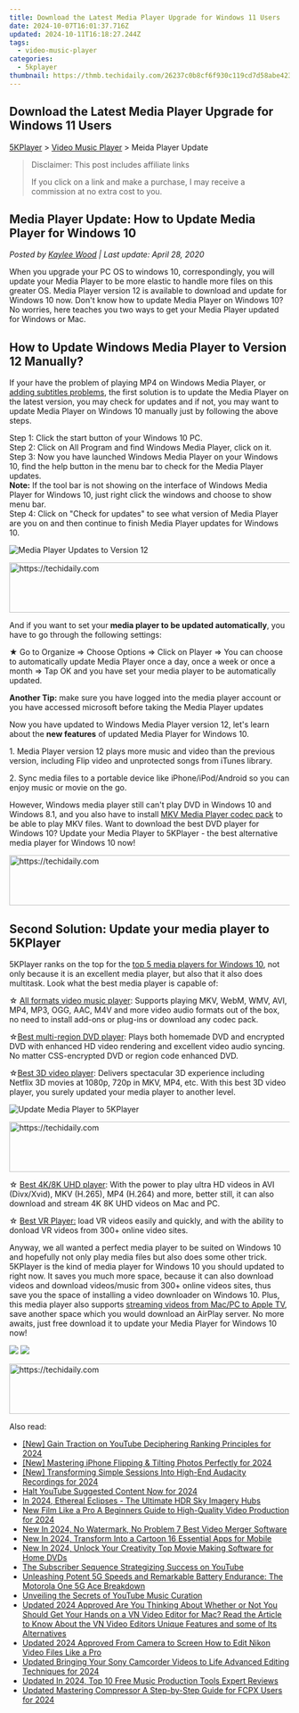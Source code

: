 ```yaml
---
title: Download the Latest Media Player Upgrade for Windows 11 Users
date: 2024-10-07T16:01:37.716Z
updated: 2024-10-11T16:18:27.244Z
tags:
  - video-music-player
categories:
  - 5kplayer
thumbnail: https://thmb.techidaily.com/26237c0b8cf6f930c119cd7d58abe423d11d796e2ad6cf886d90c9a4679357e1.jpg
---
```


## Download the Latest Media Player Upgrade for Windows 11 Users

[5KPlayer](https://tools.techidaily.com/5kplayer/products/) \> [Video Music Player](https://tools.techidaily.com/5kplayer/video-music-player/) \> Meida Player Update

>  Disclaimer: This post includes affiliate links
>
>  If you click on a link and make a purchase, I may receive a commission at no extra cost to you.
>

## Media Player Update: How to Update Media Player for Windows 10

 _Posted by [Kaylee Wood](https://www.quora.com/profile/Amanda-Hu-21) | Last update: April 28, 2020_ 

When you upgrade your PC OS to windows 10, correspondingly, you will update your Media Player to be more elastic to handle more files on this greater OS. Media Player version 12 is available to download and update for Windows 10 now. Don't know how to update Media Player on Windows 10? No worries, here teaches you two ways to get your Media Player updated for Windows or Mac.

##  How to Update Windows Media Player to Version 12 Manually?

If your have the problem of playing MP4 on Windows Media Player, or [adding subtitles problems](https://tools.techidaily.com/5kplayer/video-music-player/), the first solution is to update the Media Player on the latest version, you may check for updates and if not, you may want to update Media Player on Windows 10 manually just by following the above steps. 

 Step 1: Click the start button of your Windows 10 PC.   
Step 2: Click on All Program and find Windows Media Player, click on it.   
Step 3: Now you have launched Windows Media Player on your Windows 10, find the help button in the menu bar to check for the Media Player updates.   
**Note:** If the tool bar is not showing on the interface of Windows Media Player for Windows 10, just right click the windows and choose to show menu bar.   
Step 4: Click on "Check for updates" to see what version of Media Player are you on and then continue to finish Media Player updates for Windows 10\. 

![Media Player Updates  to Version 12](https://www.5kplayer.com/video-music-player/img/upadate-media-player.jpg)

<!-- affiliate ads begin -->
<a href="https://appsumo.8odi.net/c/5597632/2075461/7443" target="_top" id="2075461">
  <img src="//a.impactradius-go.com/display-ad/7443-2075461" border="0" alt="https://techidaily.com" width="728" height="90"/>
</a>
<img height="0" width="0" src="https://appsumo.8odi.net/i/5597632/2075461/7443" style="position:absolute;visibility:hidden;" border="0" />
<!-- affiliate ads end -->

And if you want to set your **media player to be updated automatically**, you have to go through the following settings: 

★ Go to Organize => Choose Options => Click on Player => You can choose to automatically update Media Player once a day, once a week or once a month => Tap OK and you have set your media player to be automatically updated. 

**Another Tip:** make sure you have logged into the media player account or you have accessed microsoft before taking the Media Player updates

Now you have updated to Windows Media Player version 12, let's learn about the **new features** of updated Media Player for Windows 10\. 

1\. Media Player version 12 plays more music and video than the previous version, including Flip video and unprotected songs from iTunes library. 

2\. Sync media files to a portable device like iPhone/iPod/Android so you can enjoy music or movie on the go. 

However, Windows media player still can't play DVD in Windows 10 and Windows 8.1, and you also have to install [MKV Media Player codec pack](https://tools.techidaily.com/5kplayer/video-music-player/) to be able to play MKV files. Want to download the best DVD player for Windows 10? Update your Media Player to 5KPlayer - the best alternative media player for Windows 10 now!

<!-- affiliate ads begin -->
<a href="https://ephamedtechinc.pxf.io/c/5597632/2137209/26400" target="_top" id="2137209">
  <img src="//a.impactradius-go.com/display-ad/26400-2137209" border="0" alt="https://techidaily.com" width="728" height="90"/>
</a>
<img height="0" width="0" src="https://ephamedtechinc.pxf.io/i/5597632/2137209/26400" style="position:absolute;visibility:hidden;" border="0" />
<!-- affiliate ads end -->

## Second Solution: Update your media player to 5KPlayer

5KPlayer ranks on the top for the [top 5 media players for Windows 10](https://tools.techidaily.com/5kplayer/video-music-player/), not only because it is an excellent media player, but also that it also does multitask. Look what the best media player is capable of: 

☆ [All formats video music player](https://tools.techidaily.com/5kplayer/video-music-player/): Supports playing MKV, WebM, WMV, AVI, MP4, MP3, OGG, AAC, M4V and more video audio formats out of the box, no need to install add-ons or plug-ins or download any codec pack. 

☆[Best multi-region DVD player](https://tools.techidaily.com/5kplayer/video-music-player/): Plays both homemade DVD and encrypted DVD with enhanced HD video rendering and excellent video audio syncing. No matter CSS-encrypted DVD or region code enhanced DVD. 

☆[Best 3D video player](https://tools.techidaily.com/5kplayer/video-music-player/): Delivers spectacular 3D experience including Netflix 3D movies at 1080p, 720p in MKV, MP4, etc. With this best 3D video player, you surely updated your media player to another level. 

![Update Media Player to 5KPlayer](https://www.5kplayer.com/video-music-player/../youtube-download/img/play-4k.jpg)

<!-- affiliate ads begin -->
<a href="https://appsumo.8odi.net/c/5597632/2137412/7443" target="_top" id="2137412">
  <img src="//a.impactradius-go.com/display-ad/7443-2137412" border="0" alt="https://techidaily.com" width="728" height="90"/>
</a>
<img height="0" width="0" src="https://appsumo.8odi.net/i/5597632/2137412/7443" style="position:absolute;visibility:hidden;" border="0" />
<!-- affiliate ads end -->

☆ [Best 4K/8K UHD player](https://tools.techidaily.com/5kplayer/video-music-player/): With the power to play ultra HD videos in AVI (Divx/Xvid), MKV (H.265), MP4 (H.264) and more, better still, it can also download and stream 4K 8K UHD videos on Mac and PC.   
  
☆ [Best VR Player:](https://tools.techidaily.com/5kplayer/video-music-player/) load VR videos easily and quickly, and with the ability to donload VR videos from 300+ online video sites.   

Anyway, we all wanted a perfect media player to be suited on Windows 10 and hopefully not only play media files but also does some other trick. 5KPlayer is the kind of media player for Windows 10 you should updated to right now. It saves you much more space, because it can also download videos and download videos/music from 300+ online videos sites, thus save you the space of installing a video downloader on Windows 10\. Plus, this media player also supports [streaming videos from Mac/PC to Apple TV](https://tools.techidaily.com/5kplayer/airplay/), save another space which you would download an AirPlay server. No more awaits, just free download it to update your Media Player for Windows 10 now! 

[![](https://www.5kplayer.com/video-music-player/../button/freedownbackwin.png)](https://tools.techidaily.com/5kplayer/products/) [![](https://www.5kplayer.com/video-music-player/../button/freedownbackmac.png)](https://tools.techidaily.com/5kplayer/products/)

<!-- affiliate ads begin -->
<a href="https://appsumo.8odi.net/c/5597632/2094422/7443" target="_top" id="2094422">
  <img src="//a.impactradius-go.com/display-ad/7443-2094422" border="0" alt="https://techidaily.com" width="728" height="90"/>
</a>
<img height="0" width="0" src="https://appsumo.8odi.net/i/5597632/2094422/7443" style="position:absolute;visibility:hidden;" border="0" />
<!-- affiliate ads end -->

<ins class="adsbygoogle"
     style="display:block"
     data-ad-format="autorelaxed"
     data-ad-client="ca-pub-7571918770474297"
     data-ad-slot="1223367746"></ins>

<ins class="adsbygoogle"
     style="display:block"
     data-ad-client="ca-pub-7571918770474297"
     data-ad-slot="8358498916"
     data-ad-format="auto"
     data-full-width-responsive="true"></ins>

<span class="atpl-alsoreadstyle">Also read:</span>
<div><ul>
<li><a href="https://youtube-tips.techidaily.com/ain-traction-on-youtube-deciphering-ranking-principles-for-2024/"><u>[New] Gain Traction on YouTube Deciphering Ranking Principles for 2024</u></a></li>
<li><a href="https://fox-access.techidaily.com/new-mastering-iphone-flipping-and-tilting-photos-perfectly-for-2024/"><u>[New] Mastering iPhone Flipping & Tilting Photos Perfectly for 2024</u></a></li>
<li><a href="https://fox-helps.techidaily.com/new-transforming-simple-sessions-into-high-end-audacity-recordings-for-2024/"><u>[New] Transforming Simple Sessions Into High-End Audacity Recordings for 2024</u></a></li>
<li><a href="https://youtube-sure.techidaily.com/youtube-suggested-content-now-for-2024/"><u>Halt YouTube Suggested Content Now for 2024</u></a></li>
<li><a href="https://article-knowledge.techidaily.com/in-2024-ethereal-eclipses-the-ultimate-hdr-sky-imagery-hubs/"><u>In 2024, Ethereal Eclipses - The Ultimate HDR Sky Imagery Hubs</u></a></li>
<li><a href="https://video-ai-editor.techidaily.com/new-film-like-a-pro-a-beginners-guide-to-high-quality-video-production-for-2024/"><u>New Film Like a Pro A Beginners Guide to High-Quality Video Production for 2024</u></a></li>
<li><a href="https://video-ai-editor.techidaily.com/new-in-2024-no-watermark-no-problem-7-best-video-merger-software/"><u>New In 2024, No Watermark, No Problem 7 Best Video Merger Software</u></a></li>
<li><a href="https://video-ai-editor.techidaily.com/new-in-2024-transform-into-a-cartoon-16-essential-apps-for-mobile/"><u>New In 2024, Transform Into a Cartoon 16 Essential Apps for Mobile</u></a></li>
<li><a href="https://video-ai-editor.techidaily.com/new-in-2024-unlock-your-creativity-top-movie-making-software-for-home-dvds/"><u>New In 2024, Unlock Your Creativity Top Movie Making Software for Home DVDs</u></a></li>
<li><a href="https://extra-information.techidaily.com/the-subscriber-sequence-strategizing-success-on-youtube/"><u>The Subscriber Sequence Strategizing Success on YouTube</u></a></li>
<li><a href="https://buynow-reviews.techidaily.com/unleashing-potent-5g-speeds-and-remarkable-battery-endurance-the-motorola-one-5g-ace-breakdown/"><u>Unleashing Potent 5G Speeds and Remarkable Battery Endurance: The Motorola One 5G Ace Breakdown</u></a></li>
<li><a href="https://youtube-videos.techidaily.com/unveiling-the-secrets-of-youtube-music-curation/"><u>Unveiling the Secrets of YouTube Music Curation</u></a></li>
<li><a href="https://video-ai-editor.techidaily.com/updated-2024-approved-are-you-thinking-about-whether-or-not-you-should-get-your-hands-on-a-vn-video-editor-for-mac-read-the-article-to-know-about-the-vn-vid/"><u>Updated 2024 Approved Are You Thinking About Whether or Not You Should Get Your Hands on a VN Video Editor for Mac? Read the Article to Know About the VN Video Editors Unique Features and some of Its Alternatives</u></a></li>
<li><a href="https://video-ai-editor.techidaily.com/updated-2024-approved-from-camera-to-screen-how-to-edit-nikon-video-files-like-a-pro/"><u>Updated 2024 Approved From Camera to Screen How to Edit Nikon Video Files Like a Pro</u></a></li>
<li><a href="https://video-ai-editor.techidaily.com/updated-bringing-your-sony-camcorder-videos-to-life-advanced-editing-techniques-for-2024/"><u>Updated Bringing Your Sony Camcorder Videos to Life Advanced Editing Techniques for 2024</u></a></li>
<li><a href="https://video-content-creator.techidaily.com/updated-in-2024-top-10-free-music-production-tools-expert-reviews/"><u>Updated In 2024, Top 10 Free Music Production Tools Expert Reviews</u></a></li>
<li><a href="https://video-ai-editor.techidaily.com/updated-mastering-compressor-a-step-by-step-guide-for-fcpx-users-for-2024/"><u>Updated Mastering Compressor A Step-by-Step Guide for FCPX Users for 2024</u></a></li>
</ul></div>

